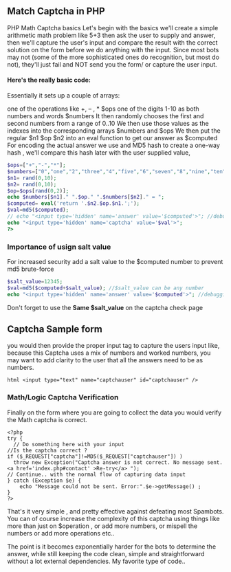 ## Match Captcha in PHP 

PHP Math Captcha basics
Let's begin with the basics we'll create a simple arithmetic math problem like 5+3 then ask the user to supply and answer, then we'll capture the user's input and compare the result with the correct solution on the form before we do anything with the input. Since most bots may not (some of the more sophisticated ones do recognition, but most do not), they'll just fail and NOT send you the form/ or capture the user input.

#### Here's the really basic code:

Essentially it sets up a couple of arrays:

one of the operations like +, – , *  $ops
one of the digits 1-10 as both numbers and words $numbers
It then randomly chooses the first and second numbers from a range of 0..10
We then use those values as the indexes into the corresponding arrays $numbers  and $ops
We then put the regular $n1 $op $n2 into an eval function to get our answer as $computed
For encoding the actual answer we use and MD5 hash to  create a one-way hash , we'll compare this hash later with the user supplied value,
```php
$ops=["+","-","*"];
$numbers=["0","one","2","three","4","five","6","seven","8","nine","ten"];
$n1= rand(0,10);
$n2= rand(0,10);
$op=$ops[rand(0,2)];
echo $numbers[$n1]." ".$op." ".$numbers[$n2]." = ";
$computed= eval('return '.$n2.$op.$n1.';');
$val=md5($computed);
// echo "<input type='hidden' name='answer' value='$computed'>"; //debugging purposes
echo "<input type='hidden' name='captcha' value='$val'>";
?>
```

### Importance of usign **salt** value
For increased security  add a salt value to the $computed number to prevent md5 brute-force
```php
$salt_value=12345;
$val=md5($computed+$salt_value); //$salt_value can be any number
echo "<input type='hidden' name='answer' value='$computed'>"; //debugging purposes
```
Don't forget to use the **Same $salt_value** on the captcha check page

## Captcha Sample form 

you would then provide the proper input tag to capture the users input like, because this Captcha uses a mix of numbers and worked numbers, you may want to add clarity to the user that all the answers need to be as numbers.

`html
<input type="text" name="captchauser" id="captchauser" />
`

### Math/Logic Captcha Verification
Finally on the form where you are going to collect the data you would verify the Math captcha is correct.

```
<?php
try {
  // Do something here with your input
//Is the captcha correct ?
if ($_REQUEST["captcha"]!=MD5($_REQUEST["captchauser"]) )
  throw new Exception("Captcha answer is not correct. No message sent. <a href='index.php#contact' >Re-try</a> ");
// Continue.. with the normal flow of capturing data input
} catch (Exception $e) {
    echo "Message could not be sent. Error:".$e->getMessage() ;
}
?>
```
That's it very simple , and pretty effective against defeating most Spambots. You can of course increase the complexity of this captcha using things like more than just on $operation , or add more numbers, or mispell  the numbers or add more operations etc..

The point is it becomes exponentially harder for the bots to determine the answer, while still keeping the code clean, simple and straightforward without a lot external dependencies. My favorite type of code..